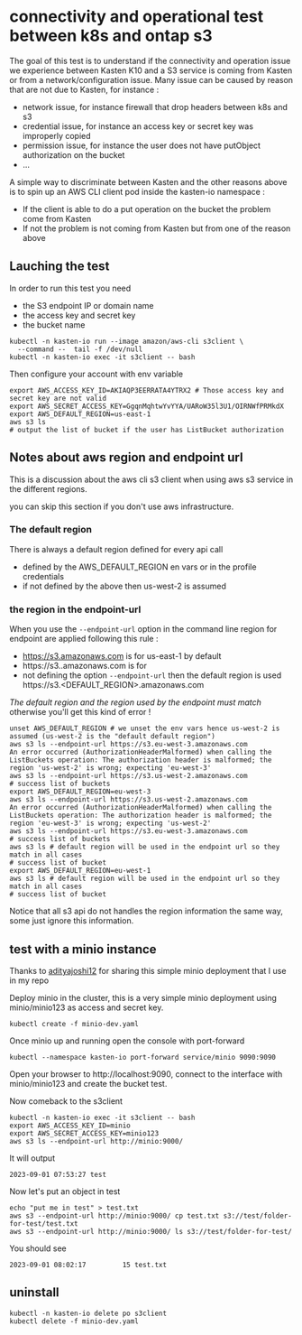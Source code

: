 # connectivity and operational test between k8s and ontap s3

The goal of this test is to understand if the connectivity and operation issue 
we experience between Kasten K10 and a S3 service is coming from Kasten or from a 
network/configuration issue. Many issue can be caused by reason that are not 
due to Kasten, for instance : 
- network issue, for instance firewall that drop headers between k8s and s3
- credential issue, for instance an access key or secret key was improperly 
copied
- permission issue, for instance the user does not have putObject authorization 
on the bucket
- ...

A simple way to discriminate between Kasten and the other reasons above is to 
spin up an AWS CLI client pod inside the kasten-io namespace : 

- If the client is able to do a put operation on the bucket the problem come 
from Kasten
- If not the problem is not coming from Kasten but from one of the reason above

## Lauching the test 

In order to run this test you need 
- the S3 endpoint IP or domain name
- the access key and secret key 
- the bucket name


```
kubectl -n kasten-io run --image amazon/aws-cli s3client \
  --command --  tail -f /dev/null
kubectl -n kasten-io exec -it s3client -- bash
```

Then configure your account with env variable 
```
export AWS_ACCESS_KEY_ID=AKIAQP3EERRATA4YTRX2 # Those access key and secret key are not valid
export AWS_SECRET_ACCESS_KEY=GgqnMqhtwYvYYA/UARoW35l3U1/OIRNWfPRMkdX
export AWS_DEFAULT_REGION=us-east-1
aws s3 ls
# output the list of bucket if the user has ListBucket authorization 
```

## Notes about aws region and endpoint url 

This is a discussion about the aws cli s3 client when using 
aws s3 service in the different regions.

you can skip this section if you don't use aws infrastructure. 

### The default region 
There is always a default region defined for every api call 
- defined by the AWS_DEFAULT_REGION en vars or in the profile credentials 
- if not defined by the above then us-west-2 is assumed

### the region in the endpoint-url
When you use the `--endpoint-url` option in the command line region for endpoint 
are applied following this rule :  
- https://s3.amazonaws.com is for us-east-1 by default 
- https://s3.<REGION>.amazonaws.com is for <REGION>
- not defining the option `--endpoint-url` then the default region is used https://s3.<DEFAULT_REGION>.amazonaws.com


*The default region and the region used by the endpoint must match* otherwise you'll get this kind of error ! 

```
unset AWS_DEFAULT_REGION # we unset the env vars hence us-west-2 is assumed (us-west-2 is the "default default region")
aws s3 ls --endpoint-url https://s3.eu-west-3.amazonaws.com
An error occurred (AuthorizationHeaderMalformed) when calling the ListBuckets operation: The authorization header is malformed; the region 'us-west-2' is wrong; expecting 'eu-west-3'
aws s3 ls --endpoint-url https://s3.us-west-2.amazonaws.com
# success list of buckets 
export AWS_DEFAULT_REGION=eu-west-3 
aws s3 ls --endpoint-url https://s3.us-west-2.amazonaws.com
An error occurred (AuthorizationHeaderMalformed) when calling the ListBuckets operation: The authorization header is malformed; the region 'eu-west-3' is wrong; expecting 'us-west-2'
aws s3 ls --endpoint-url https://s3.eu-west-3.amazonaws.com
# success list of buckets
aws s3 ls # default region will be used in the endpoint url so they match in all cases 
# success list of bucket 
export AWS_DEFAULT_REGION=eu-west-1
aws s3 ls # default region will be used in the endpoint url so they match in all cases 
# success list of bucket 
```

Notice that all s3 api do not handles the region information the same way, some just ignore this information.

## test with a minio instance 

Thanks to [adityajoshi12](https://github.com/adityajoshi12/kubernetes-development) for sharing this simple minio deployment that I use in my repo

Deploy minio in the cluster, this is a very simple minio deployment using minio/minio123 as access and secret key.

```
kubectl create -f minio-dev.yaml
```

Once minio up and running open the console with port-forward 
```
kubectl --namespace kasten-io port-forward service/minio 9090:9090  
```

Open your browser to http://localhost:9090, connect to the interface with minio/minio123 and create the bucket test.

Now comeback to the s3client 
```
kubectl -n kasten-io exec -it s3client -- bash
export AWS_ACCESS_KEY_ID=minio
export AWS_SECRET_ACCESS_KEY=minio123
aws s3 ls --endpoint-url http://minio:9000/
```

It will output
```
2023-09-01 07:53:27 test
```

Now let's put an object in test 
```
echo "put me in test" > test.txt
aws s3 --endpoint-url http://minio:9000/ cp test.txt s3://test/folder-for-test/test.txt 
aws s3 --endpoint-url http://minio:9000/ ls s3://test/folder-for-test/
```

You should see 
```
2023-09-01 08:02:17         15 test.txt
```

## uninstall 

```
kubectl -n kasten-io delete po s3client
kubectl delete -f minio-dev.yaml
```